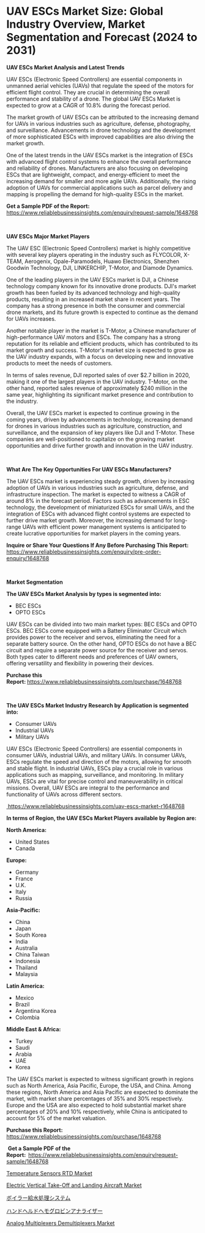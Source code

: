<p><h1>UAV ESCs Market Size: Global Industry Overview, Market Segmentation and Forecast (2024 to 2031)</h1></p><p><strong>UAV ESCs Market Analysis and Latest Trends</strong></p>
<p><p>UAV ESCs (Electronic Speed Controllers) are essential components in unmanned aerial vehicles (UAVs) that regulate the speed of the motors for efficient flight control. They are crucial in determining the overall performance and stability of a drone. The global UAV ESCs Market is expected to grow at a CAGR of 10.8% during the forecast period. </p><p>The market growth of UAV ESCs can be attributed to the increasing demand for UAVs in various industries such as agriculture, defense, photography, and surveillance. Advancements in drone technology and the development of more sophisticated ESCs with improved capabilities are also driving the market growth. </p><p>One of the latest trends in the UAV ESCs market is the integration of ESCs with advanced flight control systems to enhance the overall performance and reliability of drones. Manufacturers are also focusing on developing ESCs that are lightweight, compact, and energy-efficient to meet the increasing demand for smaller and more agile UAVs. Additionally, the rising adoption of UAVs for commercial applications such as parcel delivery and mapping is propelling the demand for high-quality ESCs in the market.</p></p>
<p><strong>Get a Sample PDF of the Report:&nbsp;</strong> <a href="https://www.reliablebusinessinsights.com/enquiry/request-sample/1648768">https://www.reliablebusinessinsights.com/enquiry/request-sample/1648768</a></p>
<p>&nbsp;</p>
<p><strong>UAV ESCs Major Market Players</strong></p>
<p><p>The UAV ESC (Electronic Speed Controllers) market is highly competitive with several key players operating in the industry such as FLYCOLOR, X-TEAM, Aerogenix, Opale-Paramodels, Huawo Electronics, Shenzhen Goodwin Technology, DJI, LINKERCHIP, T-Motor, and Diamode Dynamics.</p><p>One of the leading players in the UAV ESCs market is DJI, a Chinese technology company known for its innovative drone products. DJI's market growth has been fueled by its advanced technology and high-quality products, resulting in an increased market share in recent years. The company has a strong presence in both the consumer and commercial drone markets, and its future growth is expected to continue as the demand for UAVs increases.</p><p>Another notable player in the market is T-Motor, a Chinese manufacturer of high-performance UAV motors and ESCs. The company has a strong reputation for its reliable and efficient products, which has contributed to its market growth and success. T-Motor's market size is expected to grow as the UAV industry expands, with a focus on developing new and innovative products to meet the needs of customers.</p><p>In terms of sales revenue, DJI reported sales of over $2.7 billion in 2020, making it one of the largest players in the UAV industry. T-Motor, on the other hand, reported sales revenue of approximately $240 million in the same year, highlighting its significant market presence and contribution to the industry.</p><p>Overall, the UAV ESCs market is expected to continue growing in the coming years, driven by advancements in technology, increasing demand for drones in various industries such as agriculture, construction, and surveillance, and the expansion of key players like DJI and T-Motor. These companies are well-positioned to capitalize on the growing market opportunities and drive further growth and innovation in the UAV industry.</p></p>
<p>&nbsp;</p>
<p><strong>What Are The Key Opportunities For UAV ESCs Manufacturers?</strong></p>
<p><p>The UAV ESCs market is experiencing steady growth, driven by increasing adoption of UAVs in various industries such as agriculture, defense, and infrastructure inspection. The market is expected to witness a CAGR of around 8% in the forecast period. Factors such as advancements in ESC technology, the development of miniaturized ESCs for small UAVs, and the integration of ESCs with advanced flight control systems are expected to further drive market growth. Moreover, the increasing demand for long-range UAVs with efficient power management systems is anticipated to create lucrative opportunities for market players in the coming years.</p></p>
<p><strong>Inquire or Share Your Questions If Any Before Purchasing This Report:</strong> <a href="https://www.reliablebusinessinsights.com/enquiry/pre-order-enquiry/1648768">https://www.reliablebusinessinsights.com/enquiry/pre-order-enquiry/1648768</a></p>
<p>&nbsp;</p>
<p><strong>Market Segmentation</strong></p>
<p><strong>The UAV ESCs Market Analysis by types is segmented into:</strong></p>
<p><ul><li>BEC ESCs</li><li>OPTO ESCs</li></ul></p>
<p><p>UAV ESCs can be divided into two main market types: BEC ESCs and OPTO ESCs. BEC ESCs come equipped with a Battery Eliminator Circuit which provides power to the receiver and servos, eliminating the need for a separate battery source. On the other hand, OPTO ESCs do not have a BEC circuit and require a separate power source for the receiver and servos. Both types cater to different needs and preferences of UAV owners, offering versatility and flexibility in powering their devices.</p></p>
<p><strong>Purchase this Report:&nbsp;</strong><a href="https://www.reliablebusinessinsights.com/purchase/1648768">https://www.reliablebusinessinsights.com/purchase/1648768</a></p>
<p>&nbsp;</p>
<p><strong>The UAV ESCs Market Industry Research by Application is segmented into:</strong></p>
<p><ul><li>Consumer UAVs</li><li>Industrial UAVs</li><li>Military UAVs</li></ul></p>
<p><p>UAV ESCs (Electronic Speed Controllers) are essential components in consumer UAVs, industrial UAVs, and military UAVs. In consumer UAVs, ESCs regulate the speed and direction of the motors, allowing for smooth and stable flight. In industrial UAVs, ESCs play a crucial role in various applications such as mapping, surveillance, and monitoring. In military UAVs, ESCs are vital for precise control and maneuverability in critical missions. Overall, UAV ESCs are integral to the performance and functionality of UAVs across different sectors.</p></p>
<p><a href="https://www.reliablebusinessinsights.com/uav-escs-market-r1648768">&nbsp;https://www.reliablebusinessinsights.com/uav-escs-market-r1648768</a></p>
<p><strong>In terms of Region, the UAV ESCs Market Players available by Region are:</strong></p>
<p>
    <p> <strong> North America: </strong>
        <ul>
            <li>United States</li>
            <li>Canada</li>
        </ul>
        </p> 
    <p> <strong> Europe: </strong>
        <ul>
            <li>Germany</li>
            <li>France</li>
            <li>U.K.</li>
            <li>Italy</li>
            <li>Russia</li>
        </ul>
        </p> 
    <p> <strong> Asia-Pacific: </strong>
        <ul>
            <li>China</li>
            <li>Japan</li>
            <li>South Korea</li>
            <li>India</li>
            <li>Australia</li>
            <li>China Taiwan</li>
            <li>Indonesia</li>
            <li>Thailand</li>
            <li>Malaysia</li>
        </ul>
        </p> 
    <p> <strong> Latin America: </strong>
        <ul>
            <li>Mexico</li>
            <li>Brazil</li>
            <li>Argentina Korea</li>
            <li>Colombia</li>
        </ul>
        </p> 
    <p> <strong> Middle East & Africa: </strong>
        <ul>
            <li>Turkey</li>
            <li>Saudi</li>
            <li>Arabia</li>
            <li>UAE</li>
            <li>Korea</li>
        </ul>
    </p>
    </p>
<p><p>The UAV ESCs market is expected to witness significant growth in regions such as North America, Asia Pacific, Europe, the USA, and China. Among these regions, North America and Asia Pacific are expected to dominate the market, with market share percentages of 35% and 30% respectively. Europe and the USA are also expected to hold substantial market share percentages of 20% and 10% respectively, while China is anticipated to account for 5% of the market valuation.</p></p>
<p><strong>Purchase this Report: </strong><a href="https://www.reliablebusinessinsights.com/purchase/1648768">https://www.reliablebusinessinsights.com/purchase/1648768</a></p>
<p>&nbsp;<strong>Get a Sample PDF of the Report:&nbsp;&nbsp;</strong><a href="https://www.reliablebusinessinsights.com/enquiry/request-sample/1648768">https://www.reliablebusinessinsights.com/enquiry/request-sample/1648768</a></p>
<p><strong></strong></p>
<p><p><a href="https://issuu.com/reportprime-2/docs/temperature-sensors-rtd-market-size-2030.pptx">Temperature Sensors RTD Market</a></p><p><a href="https://github.com/Sinjinluong3e0awx2m195k76/Market-Research-Report-List-2/blob/main/electric-vertical-take-off-and-landing-aircraft-market.md">Electric Vertical Take-Off and Landing Aircraft Market</a></p><p><a href="https://github.com/andrade7361/Market-Research-Report-List-1/blob/main/7557530108884.md">ボイラー給水処理システム</a></p><p><a href="https://github.com/ReganWisoky2023/Market-Research-Report-List-2/blob/main/8434403108882.md">ハンドヘルドヘモグロビンアナライザー</a></p><p><a href="https://issuu.com/reportprime-2/docs/analog-multiplexers-demultiplexers-market-size-203">Analog Multiplexers Demultiplexers Market</a></p></p>